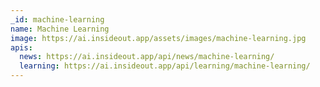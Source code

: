 ```yaml
---
_id: machine-learning
name: Machine Learning
image: https://ai.insideout.app/assets/images/machine-learning.jpg
apis:
  news: https://ai.insideout.app/api/news/machine-learning/
  learning: https://ai.insideout.app/api/learning/machine-learning/
---
```

